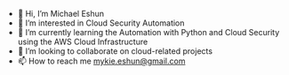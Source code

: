 - 👋 Hi, I’m Michael Eshun
- 👀 I’m interested in Cloud Security Automation
- 🌱 I’m currently learning the Automation with Python and Cloud Security using the AWS Cloud Infrastructure 
- 💞️ I’m looking to collaborate on cloud-related projects
- 📫 How to reach me mykie.eshun@gmail.com

<!---
mykie-dev1/mykie-dev1 is a ✨ special ✨ repository because its `README.md` (this file) appears on your GitHub profile.
You can click the Preview link to take a look at your changes.
--->
